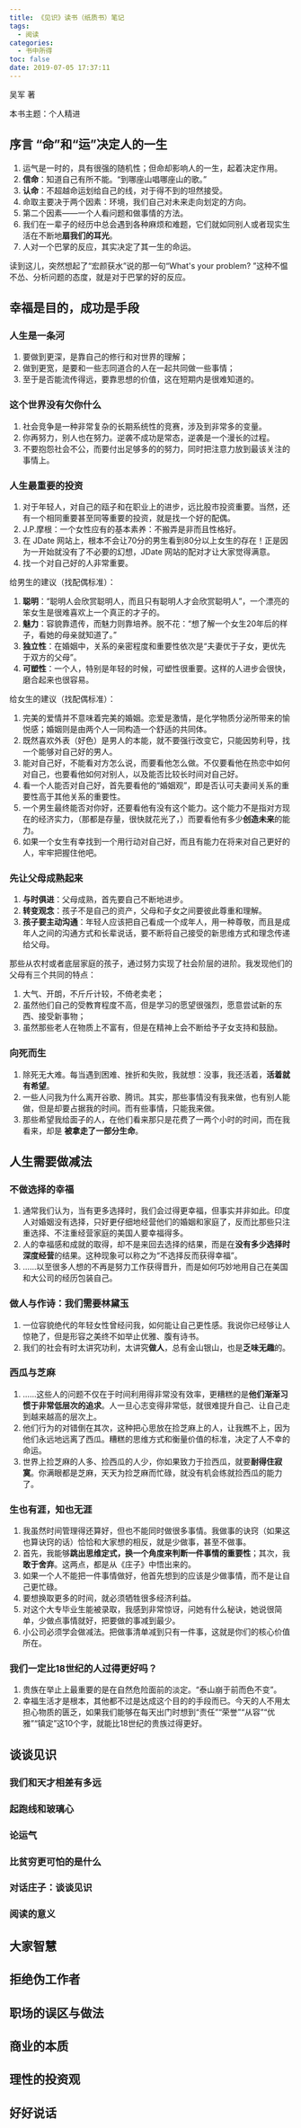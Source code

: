 ```yaml
---
title: 《见识》读书（纸质书）笔记
tags:
  - 阅读
categories:
  - 书中所得
toc: false
date: 2019-07-05 17:37:11
---
```


吴军 著

本书主题：个人精进

<!--more-->

## 序言 “命”和“运”决定人的一生

1. 运气是一时的，具有很强的随机性；但命却影响人的一生，起着决定作用。
2. **信命**：知道自己有所不能。“到哪座山唱哪座山的歌。”
3. **认命**：不超越命运划给自己的线，对于得不到的坦然接受。
4. 命取主要决于两个因素：环境，我们自己对未来走向划定的方向。
5. 第二个因素——一个人看问题和做事情的方法。
6. 我们在一辈子的经历中总会遇到各种麻烦和难题，它们就如同别人或者现实生活在不断地**扇我们的耳光**。
7. 人对一个巴掌的反应，其实决定了其一生的命运。

读到这儿，突然想起了“宏颜获水”说的那一句“What's your problem? ”这种不愠不怂、分析问题的态度，就是对于巴掌的好的反应。

## 幸福是目的，成功是手段

### 人生是一条河
1. 要做到更深，是靠自己的修行和对世界的理解；
2. 做到更宽，是要和一些志同道合的人在一起共同做一些事情；
3. 至于是否能流传得远，要靠思想的价值，这在短期内是很难知道的。

### 这个世界没有欠你什么
1. 社会竞争是一种非常复杂的长期系统性的竞赛，涉及到非常多的变量。
2. 你再努力，别人也在努力。逆袭不成功是常态，逆袭是一个漫长的过程。
3. 不要抱怨社会不公，而要付出足够多的的努力，同时把注意力放到最该关注的事情上。

### 人生最重要的投资

1. 对于年轻人，对自己的瓯子和在职业上的进步，远比股市投资重要。当然，还有一个相同重要甚至同等重要的投资，就是找一个好的配偶。
2. J.P.摩根：一个女性应有的基本素养：不搬弄是非而且性格好。
3. 在 JDate 网站上，根本不会让70分的男生看到80分以上女生的存在！正是因为一开始就没有了不必要的幻想，JDate 网站的配对才让大家觉得满意。
4. 找一个对自己好的人非常重要。

给男生的建议（找配偶标准）：
1. **聪明**：“聪明人会欣赏聪明人，而且只有聪明人才会欣赏聪明人”，一个漂亮的笨女生是很难喜欢上一个真正的才子的。
2. **魅力**：容貌靠遗传，而魅力则靠培养。脱不花：“想了解一个女生20年后的样子，看她的母亲就知道了。”
3. **独立性**：在婚姻中，关系的亲密程度和重要性依次是“夫妻优于子女，更优先于双方的父母”。
4. **可塑性**：一个人，特别是年轻的时候，可塑性很重要。这样的人进步会很快，磨合起来也很容易。

给女生的建议（找配偶标准）：
1. 完美的爱情并不意味着完美的婚姻。恋爱是激情，是化学物质分泌所带来的愉悦感；婚姻则是由两个人一同构造一个舒适的共同体。
2. 既然喜欢外表（好色）是男人的本能，就不要强行改变它，只能因势利导，找一个能够对自己好的男人。
3. 能对自己好，不能看对方怎么说，而要看他怎么做。不仅要看他在热恋中如何对自己，也要看他如何对别人，以及能否比较长时间对自己好。
4. 看一个人能否对自己好，首先要看他的“婚姻观”，即是否认可夫妻间关系的重要性高于其他关系的重要性。
5. 一个男生最终能否对你好，还要看他有没有这个能力。这个能力不是指对方现在的经济实力，（那都是存量，很快就花光了，）而要看他有多少**创造未来**的能力。
6. 如果一个女生有幸找到一个用行动对自己好，而且有能力在将来对自己更好的人，牢牢把握住他吧。

### 先让父母成熟起来
1. **与时俱进**：父母成熟，首先要自己不断地进步。
2. **转变观念**：孩子不是自己的资产，父母和子女之间要彼此尊重和理解。
3. **孩子要主动沟通**：年轻人应该把自己看成一个成年人，用一种尊敬，而且是成年人之间的沟通方式和长辈说话，要不断将自己接受的新思维方式和理念传递给父母。

那些从农村或者底层家庭的孩子，通过努力实现了社会阶层的进阶。我发现他们的父母有三个共同的特点：
1. 大气、开朗，不斤斤计较，不倚老卖老；
2. 虽然他们自己的受教育程度不高，但是学习的愿望很强烈，愿意尝试新的东西、接受新事物；
3. 虽然那些老人在物质上不富有，但是在精神上会不断给予子女支持和鼓励。

### 向死而生
1. 除死无大难。每当遇到困难、挫折和失败，我就想：没事，我还活着，**活着就有希望**。
2. 一些人问我为什么离开谷歌、腾讯。其实，那些事情没有我来做，也有别人能做，但是却要占据我的时间。而有些事情，只能我来做。
3. 那些希望我给面子的人，在他们看来那只是花费了一两个小时的时间，而在我看来，却是 **被拿走了一部分生命**。

## 人生需要做减法

### 不做选择的幸福
1. 通常我们认为，当有更多选择时，我们会过得更幸福，但事实并非如此。印度人对婚姻没有选择，只好更仔细地经营他们的婚姻和家庭了，反而比那些只注重选择、不注重经营家庭的美国人要幸福得多。
2. 人的幸福感和成就的取得，却不是来回去选择的结果，而是在**没有多少选择时深度经营**的结果。这种现象可以称之为“不选择反而获得幸福”。
3. ……以至很多人想的不再是努力工作获得晋升，而是如何巧妙地用自己在美国和大公司的经历包装自己。

### 做人与作诗：我们需要林黛玉
1. 一位容貌绝代的年轻女性曾经问我，如何能让自己更性感。我说你已经够让人惊艳了，但是形容之美终不如举止优雅、腹有诗书。
2. 我们的社会有时太讲究功利，太讲究**做人**，总有金山银山，也是**乏味无趣**的。

### 西瓜与芝麻
1. ……这些人的问题不仅在于时间利用得非常没有效率，更糟糕的是**他们渐渐习惯于非常低层次的追求**。人一旦心志变得非常低，就很难提升自己、让自己走到越来越高的层次上。
2. 他们行为的对错倒在其次，这种把心思放在捡芝麻上的人，让我瞧不上，因为他们永远地远离了西瓜。糟糕的思维方式和衡量价值的标准，决定了人不幸的命运。
3. 世界上捡芝麻的人多、捡西瓜的人少，你如果致力于捡西瓜，就要**耐得住寂寞**。你满眼都是芝麻，天天为捡芝麻而忙碌，就没有机会练就捡西瓜的能力了。

### 生也有涯，知也无涯
1. 我虽然时间管理得还算好，但也不能同时做很多事情。我做事的诀窍（如果这也算诀窍的话）恰恰和大家想的相反，就是少做事，甚至不做事。
2. 首先，我能够**跳出思维定式，换一个角度来判断一件事情的重要性**；其次，我**敢于舍弃**。这两点，都是从《庄子》中悟出来的。
3. 如果一个人不能把一件事情做好，他首先想到的应该是少做事情，而不是让自己更忙碌。
4. 要想换取更多的时间，就必须牺牲很多经济利益。
5. 对这个大专毕业生能被录取，我感到非常惊讶，问她有什么秘诀，她说很简单，少做点事情就好，把要做的事减到最少。
6. 小公司必须学会做减法。把做事清单减到只有一件事，这就是你们的核心价值所在。

### 我们一定比18世纪的人过得更好吗？
1. 贵族在举止上最重要的是在自然危险面前的淡定。“泰山崩于前而色不变”。
2. 幸福生活才是根本，其他都不过是达成这个目的的手段而已。今天的人不用太担心物质的匮乏，如果我们能够在每天出门时想到“责任”“荣誉”“从容”“优雅”“镇定”这10个字，就能比18世纪的贵族过得更好。

## 谈谈见识

### 我们和天才相差有多远

### 起跑线和玻璃心

### 论运气

### 比贫穷更可怕的是什么

### 对话庄子：谈谈见识

### 阅读的意义

## 大家智慧

## 拒绝伪工作者

## 职场的误区与做法

## 商业的本质

## 理性的投资观

## 好好说话